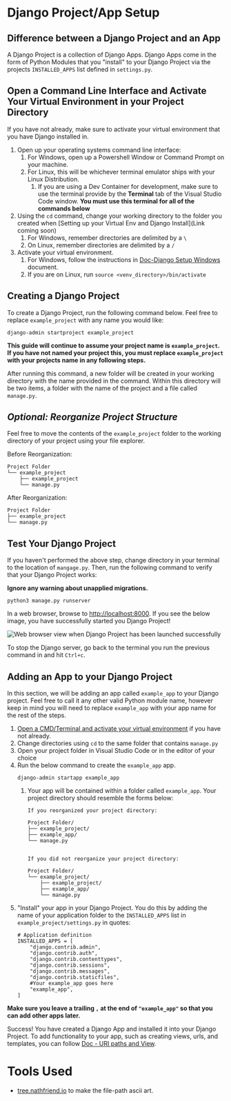 # Django Project/App Setup

## Difference between a Django Project and an App

A Django Project is a collection of Django Apps. Django Apps come in the form of Python Modules that you "install" to your Django Project via the projects `INSTALLED_APPS` list defined in `settings.py`.

## Open a Command Line Interface and Activate Your Virtual Environment in your Project Directory

If you have not already, make sure to activate your virtual environment that you have Django installed in. 

1. Open up your operating systems command line interface:
    1. For Windows, open up a Powershell Window or Command Prompt on your machine. 
    1. For Linux, this will be whichever terminal emulator ships with your Linux Distribution. 
        1. If you are using a Dev Container for development, make sure to use the terminal provide by the **Terminal** tab of the Visual Studio Code window. **You must use this terminal for all of the commands below**
1. Using the `cd` command, change your working directory to the folder you created when [Setting up your Virtual Env and Django Install](Link coming soon)
    1. For Windows, remember directories are delimited by a `\`
    1. On Linux, remember directories are delimited by a `/`
1. Activate your virtual environment.
    1. For Windows, follow the instructions in [Doc-Django Setup Windows](https://github.com/C0atRack/GE02-Collab/blob/main/documentation/GE02%20Doc-Django%20Setup%20Windows.md#activating-virtual-environment) document.
    1. If you are on Linux, run `source <venv_directory>/bin/activate`

## Creating a Django Project

To create a Django Project, run the following command below. Feel free to replace `example_project` with any name you would like:

`django-admin startproject example_project`

**This guide will continue to assume your project name is `example_project`. If you have not named your project this, you must replace `example_project` with your projects name in any following steps.**

After running this command, a new folder will be created in your working directory with the name provided in the command. Within this directory will be two items, a folder with the name of the project and a file called `manage.py`.

## *Optional: Reorganize Project Structure*

Feel free to move the contents of the `example_project` folder to the working directory of your project using your file explorer. 

Before Reorganization:

```
Project Folder
└── example_project
    ├── example_project
    └── manage.py
```

After Reorganization:
```
Project Folder
├── example_project
└── manage.py
```

## Test Your Django Project

If you haven't performed the above step, change directory in your terminal to the location of `mangage.py`. Then, run the following command to verify that your Django Project works:

**Ignore any warning about unapplied migrations.**
```
python3 manage.py runserver
```

In a web browser, browse to [http://localhost:8000](http://localhost:8000). If you see the below image, you have successfully started you Django Project!

![Web browser view when Django Project has been launched successfully](https://github.com/C0atRack/GE02-Collab/blob/main/images/Doc%20Django%20Project%20and%20App/01%20Django%20App%20Success.png)

To stop the Django server, go back to the terminal you run the previous command in and hit `Ctrl+c`.

## Adding an App to your Django Project

In this section, we will be adding an app called `example_app` to your Django project. Feel free to call it any other valid Python module name, however keep in mind you will need to replace `example_app` with your app name for the rest of the steps.

1. [Open a CMD/Terminal and activate your virtual environment](#open-a-command-line-interface-and-activate-your-virtual-environment-in-your-project-directory) if you have not already.
1. Change directories using `cd` to the same folder that contains `manage.py`
1. Open your project folder in Visual Studio Code or in the editor of your choice
1. Run the below command to create the `example_app` app.
    ```
    django-admin startapp example_app
    ```
    1. Your app will be contained within a folder called `example_app`. Your project directory should resemble the forms below:
        ```
        If you reorganized your project directory:

        Project Folder/
        ├── example_project/
        ├── example_app/
        └── manage.py


        If you did not reorganize your project directory:

        Project Folder/
        └── example_project/
            ├── example_project/
            ├── example_app/
            └── manage.py
        ```
1. "Install" your app in your Django Project. You do this by adding the name of your application folder to the `INSTALLED_APPS` list in `example_project/settings.py` in quotes:
    ```
    # Application definition
    INSTALLED_APPS = [
        "django.contrib.admin",
        "django.contrib.auth",
        "django.contrib.contenttypes",
        "django.contrib.sessions",
        "django.contrib.messages",
        "django.contrib.staticfiles",
        #Your example_app goes here
        "example_app",
    ]
    ```
 **Make sure you leave a trailing `,` at the end of `"example_app"` so that you can add other apps later.**

Success! You have created a Django App and installed it into your Django Project. To add functionality to your app, such as creating views, urls, and templates, you can follow [Doc - URI paths and View](https://github.com/C0atRack/GE02-Collab/blob/main/documentation/GE02%20Doc-URI%20paths%20and%20View.md).

# Tools Used
- [tree.nathfriend.io](https://tree.nathanfriend.io/) to make the file-path ascii art.
